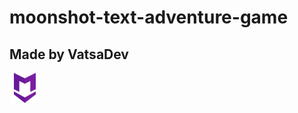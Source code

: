 # moonshot-text-adventure-game
## Made by VatsaDev
![alt text](https://github.com/adam-p/markdown-here/raw/master/src/common/images/icon48.png "Made for the github game jam")

